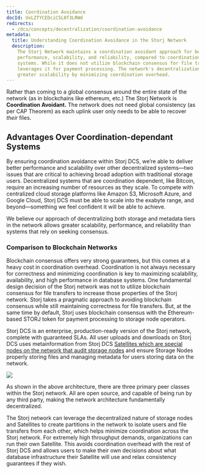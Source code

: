 ```yaml
---
title: Coordination Avoidance
docId: UxLZTYCEDciC5L0f3LRWd
redirects:
  - /dcs/concepts/decentralization/coordination-avoidance
metadata:
  title: Understanding Coordination Avoidance in the Storj Network
  description:
    The Storj Network maintains a coordination avoidant approach for better
    performance, scalability, and reliability, compared to coordination-dependent
    systems. While it does not utilize blockchain consensus for file transfers, it
    leverages it for payment processing. The network's decentralization allows for
    greater scalability by minimizing coordination overhead.
---
```


Rather than coming to a global consensus around the entire state of the network (as in blockchains like ethereum, etc.) The Storj Network is **Coordination Avoidant.** The network does not need global consistency (as per CAP Theorem) as each uplink user only needs to be able to recover _their_ files.

## Advantages Over Coordination-dependant Systems

By ensuring coordination avoidance within Storj DCS, we’re able to deliver better performance and scalability over other decentralized systems—two issues that are critical to achieving broad adoption with traditional storage users. Decentralized systems that are coordination dependent, like Bitcoin, require an increasing number of resources as they scale. To compete with centralized cloud storage platforms like Amazon S3, Microsoft Azure, and Google Cloud, Storj DCS must be able to scale into the exabyte range, and beyond—something we feel confident it will be able to achieve.

We believe our approach of decentralizing both storage and metadata tiers in the network allows greater scalability, performance, and reliability than systems that rely on seeking consensus.

### Comparison to Blockchain Networks

Blockchain consensus offers very strong guarantees, but this comes at a heavy cost in coordination overhead. Coordination is not always necessary for correctness and minimizing coordination is key to maximizing scalability, availability, and high performance in database systems. One fundamental design decision of the Storj network was not to utilize blockchain consensus for file transfers to increase those properties of the Storj network. Storj takes a pragmatic approach to avoiding blockchain consensus while still maintaining correctness for file transfers. But, at the same time by default, Storj uses blockchain consensus with the Ethereum-based STORJ token for payment processing to storage node operators.

Storj DCS is an enterprise, production-ready version of the Storj network, complete with guaranteed SLAs. All user uploads and downloads on Storj DCS uses metainformation from Storj DCS [Satellites which are special nodes on the network that audit storage nodes](https://storj.io/blog/2018/12/decentralized-auditing-and-repair-the-low-key-life-of-data-resurrection/) and ensure Storage Nodes properly storing files and managing metadata for users storing data on the network.

![](https://link.storjshare.io/raw/jua7rls6hkx5556qfcmhrqed2tfa/docs/images/9K_5V8vYA1l3jjFHSe3bl_image.png)

As shown in the above architecture, there are three primary peer classes within the Storj network. All are open source, and capable of being run by any third party, making the network architecture fundamentally decentralized.&#x20;

The Storj network can leverage the decentralized nature of storage nodes and Satellites to create partitions in the network to isolate users and file transfers from each other, which helps minimize coordination across the Storj network. For extremely high throughput demands, organizations can run their own Satellite. This avoids coordination overhead with the rest of Storj DCS and allows users to make their own decisions about what database infrastructure their Satellite will use and relax consistency guarantees if they wish.
